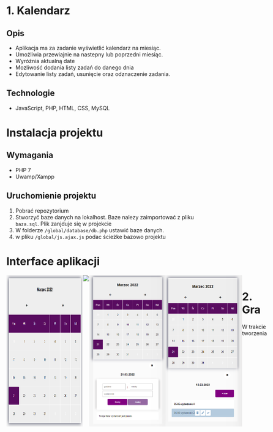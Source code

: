 <!-- # Klika małych projektów JavaScript-HTML-CSS-PHP -->

# 1. Kalendarz
## Opis
* Aplikacja ma za zadanie wyświetlić kalendarz na miesiąc. 
* Umożliwia przewiajnie na nastepny lub poprzedni miesiąc.
* Wyróżnia aktualną date 
* Mozliwość dodania listy zadań do danego dnia
* Edytowanie listy zadań, usunięcie oraz odznaczenie zadania.

## Technologie
* JavaScript, PHP, HTML, CSS, MySQL

# Instalacja projektu
## Wymagania 
* PHP 7
* Uwamp/Xampp

## Uruchomienie projektu
1. Pobrać repozytorium
2. Stworzyć baze danych na lokalhost. Baze nalezy zaimportować z pliku ```baza.sql```. Plik zanjduje się w projekcie
3. W folderze ```/global/database/db.php``` ustawić baze danych.
4. w pliku ```/global/js.ajax.js``` podac ścieżke bazowo projektu

# Interface aplikacji
<!-- ![image 1](./global/img/interface/kalendarz.png)
![image 1](./global/img/interface/kolejnyMiesi%C4%85c.png)
![image 1](./global/img/interface/FormularzDodaniaWydarznia.png)
![image 1](./global/img/interface//NarzedziaZlista_wydarzen.png) -->
<div style='display: flex'> 
<img src='./global/img/interface/kalendarz.png' width='200px'>
<img src='./global/img/interface/kolejnyMiesi%C4%85c.png' width='200px'>
<img src='./global/img/interface/FormularzDodaniaWydarznia.png' width='200px'>
<img src='./global/img/interface//NarzedziaZlista_wydarzen.png' width='200px'>
<div>


# 2. Gra 
W trakcie tworzenia 



